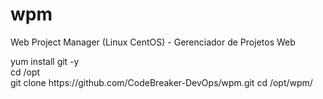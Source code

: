 # wpm
<p>Web Project Manager (Linux CentOS) - Gerenciador de Projetos Web</p>
yum install git -y<br>
cd /opt<br>
git clone https://github.com/CodeBreaker-DevOps/wpm.git
cd /opt/wpm/

